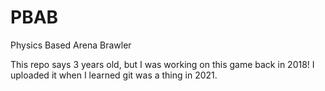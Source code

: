 # PBAB
Physics Based Arena Brawler


This repo says 3 years old, but I was working on this game back in 2018! I uploaded it when I learned git was a thing in 2021.
